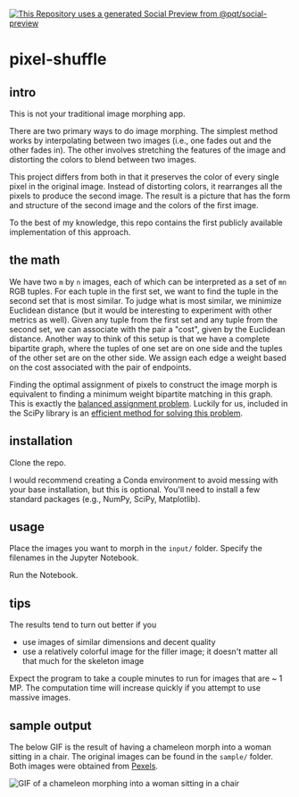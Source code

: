 [![This Repository uses a generated Social Preview from @pqt/social-preview](https://img.shields.io/badge/%E2%9C%93-Social%20Preview-blue)](https://github.com/pqt/social-preview)

# pixel-shuffle

## intro

This is not your traditional image morphing app.

There are two primary ways to do image morphing. The simplest method works by interpolating between two images (i.e., one fades out and the other fades in).
The other involves stretching the features of the image and distorting the colors to blend between two images.

This project differs from both in that it preserves the color of every single pixel in the original image.
Instead of distorting colors, it rearranges all the pixels to produce the second image.
The result is a picture that has the form and structure of the second image and the colors of the first image.

To the best of my knowledge, this repo contains the first publicly available implementation of this approach.

## the math

We have two `m` by `n` images, each of which can be interpreted as a set of `mn` RGB tuples.
For each tuple in the first set, we want to find the tuple in the second set that is most similar.
To judge what is most similar, we minimize Euclidean distance (but it would be interesting to experiment with other metrics as well).
Given any tuple from the first set and any tuple from the second set, we can associate with the pair a "cost", given by the Euclidean distance.
Another way to think of this setup is that we have a complete bipartite graph, where the tuples of one set are on one side and the tuples of the other set are on the other side.
We assign each edge a weight based on the cost associated with the pair of endpoints.

Finding the optimal assignment of pixels to construct the image morph is equivalent to finding a minimum weight bipartite matching in this graph.
This is exactly the [balanced assignment problem](https://en.wikipedia.org/wiki/Assignment_problem#Balanced_assignment).
Luckily for us, included in the SciPy library is an [efficient method for solving this problem](https://docs.scipy.org/doc/scipy/reference/generated/scipy.optimize.linear_sum_assignment.html).

## installation

Clone the repo.

I would recommend creating a Conda environment to avoid messing with your base installation, but this is optional.
You'll need to install a few standard packages (e.g., NumPy, SciPy, Matplotlib).

## usage

Place the images you want to morph in the `input/` folder.
Specify the filenames in the Jupyter Notebook.

Run the Notebook.

## tips

The results tend to turn out better if you
- use images of similar dimensions and decent quality
- use a relatively colorful image for the filler image; it doesn't matter all that much for the skeleton image

Expect the program to take a couple minutes to run for images that are ~ 1 MP.
The computation time will increase quickly if you attempt to use massive images.

## sample output

The below GIF is the result of having a chameleon morph into a woman sitting in a chair. The original images can be found in the `sample/` folder. Both images were obtained from [Pexels](https://www.pexels.com/).

![GIF of a chameleon morphing into a woman sitting in a chair](sample/sample_out.gif)
